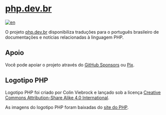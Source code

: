# [php.dev.br][portal-link]

[![en][readme-badge]][readme-en]

O projeto [php.dev.br][portal-link] disponibiliza traduções para o português
brasileiro de documentações e notícias relacionadas à linguagem PHP.

## Apoio

Você pode apoiar o projeto através do [GitHub Sponsors][sponsor-github] ou
[Pix][sponsor-pix].

## Logotipo PHP

Logotipo PHP foi criado por Colin Viebrock e lançado sob a licença
[Creative Commons Attribution-Share Alike 4.0 International][logo-license].

As imagens do logotipo PHP foram baixadas do [site do PHP][logo-download].

[logo-license]: https://creativecommons.org/licenses/by-sa/4.0/deed.pt-br

[logo-download]: https://www.php.net/download-logos.php

[portal-link]: https://php.dev.br

[readme-badge]: https://img.shields.io/badge/lang-en-blue.svg

[readme-en]: https://github.com/php-dev-br/.github/blob/main/profile/README.md

[sponsor-github]: https://github.com/sponsors/php-dev-br

[sponsor-pix]: https://nubank.com.br/cobrar/2lya8/6569d98a-18be-4864-b152-a4ec9c501ba9
